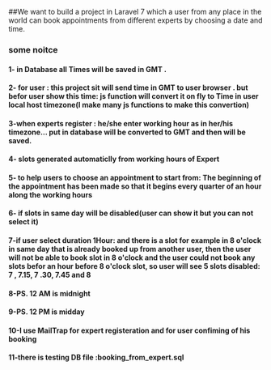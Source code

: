 ##We want to build a project in Laravel 7 which a user from any place in the world can book appointments from different experts by choosing a date and time.


 
### some noitce
#### 1- in Database all Times will be saved in GMT .
#### 2- for user : this project sit will send time in GMT to user browser . but befor user show this time: js function will convert it on fly to Time in user local host timezone(I make many js functions to make this convertion)
#### 3-when experts  register : he/she enter working hour as in her/his timezone... put in database will be converted to GMT and then will be saved.
#### 4- slots generated automaticlly from working hours of Expert
#### 5- to help  users to choose an appointment to start from: The beginning of the appointment has been made so that it begins every quarter of an hour along the working hours

#### 6- if slots in same day will be disabled(user can show it but you can not select it)
#### 7-if user select duration 1Hour: and there is a slot for example in 8 o'clock in same day that is already booked up from another user, then the user will not be able to book slot in  8 o'clock  and the user could not book any slots befor an hour before 8 o'clock  slot, so user will see 5 slots disabled: 7 , 7.15, 7 .30, 7.45  and 8


#### 8-PS. 12 AM is midnight 
#### 9-PS. 12 PM is midday 

#### 10-I use MailTrap for expert registeration and for user confiming of his booking 
#### 11-there is testing DB file :booking_from_expert.sql
